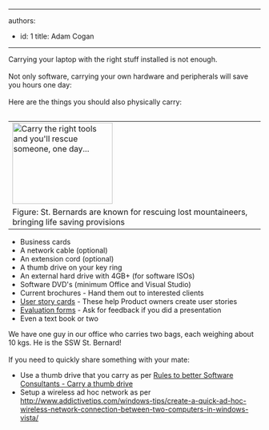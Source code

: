 

---
authors:
  - id: 1
    title: Adam Cogan
---




<span class='intro'> Carrying your laptop with the right stuff installed is not enough.&#160;<br>
<br>
Not only software, carrying your own hardware and peripherals will save you hours one day&#58; <br>
<br>
Here are the things you should also physically carry&#58; 
 </span>


  <p>
<table id="Table9" width="20%" align="right">
    <tbody>
        <tr>
            <td><img style="border-bottom&#58;0px solid;border-left&#58;0px solid;width&#58;200px;height&#58;162px;border-top&#58;0px solid;border-right&#58;0px solid;" class="ms-rteCustom-ImageArea" border="0" alt="Carry the right tools and you'll rescue someone, one day..." src="/Standards/Management/RulesToSuccessfulProjects/PublishingImages/StBernardDog.jpg" /> </td>
        </tr>
        <tr>
            <td><span class="ms-rteCustom-FigureNormal">Figure&#58; St. Bernards are known for rescuing lost mountaineers, bringing life saving provisions</span></td>
        </tr>
    </tbody>
</table>
</p>
<ul>
    <li>Business cards </li>
    <li>A network cable (optional) </li>
    <li>An extension cord (optional) </li>
    <li>A thumb drive on your key ring </li>
    <li>An external hard drive with 4GB+ (for software ISOs) </li>
    <li>Software DVD's (minimum Office and Visual Studio) </li>
    <li>Current brochures - Hand them out to interested clients </li>
    <li><a href="http&#58;//www.ssw.com.au/ssw/standards/rules/RulesToBetterProjectManagementWithTFS.aspx#PrintedStoryCard">User story cards</a>&#160;- These help Product owners create user stories </li>
    <li><a href="http&#58;//www.ssw.com.au/ssw/NETUG/UGEvaluationSurvey.aspx">Evaluation&#160;forms</a>&#160;- Ask for feedback if you did a presentation </li>
    <li>Even a text book or two </li>
</ul>
<p>We have one guy in our office who carries two bags, each weighing about 10 kgs. He is the SSW St. Bernard!<br>
<br>
If you need to quickly share something with your mate&#58; </p>
<ul>
    <li>Use a thumb drive that you carry as per <a href="http&#58;//www.ssw.com.au/ssw/Standards/Rules/RulesToBeingSoftwareConsultantsWorkingInATeam.aspx#ThumbDrive">Rules to better Software Consultants - Carry a thumb drive</a> </li>
    <li>Setup a wireless ad hoc network as per <a href="http&#58;//www.addictivetips.com/windows-tips/create-a-quick-ad-hoc-wireless-network-connection-between-two-computers-in-windows-vista/">http&#58;//www.addictivetips.com/windows-tips/create-a-quick-ad-hoc-wireless-network-connection-between-two-computers-in-windows-vista/</a> </li>
</ul>
<p>&#160;</p>



